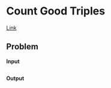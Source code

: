 # Count Good Triples <!-- omit in toc -->

[Link](https://leetcode.com/problems/count-good-triplets/)

## Problem


**Input**  


```

```

**Output**  


```

```
